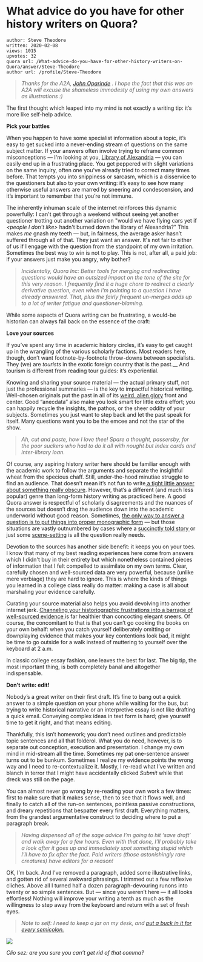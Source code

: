 # What advice do you have for other history writers on Quora?

	author: Steve Theodore
	written: 2020-02-08
	views: 1015
	upvotes: 32
	quora url: /What-advice-do-you-have-for-other-history-writers-on-Quora/answer/Steve-Theodore
	author url: /profile/Steve-Theodore


> _Thanks for the A2A,_ _[John Oparinde](https://www.quora.com/profile/John-Oparinde)_ _. I hope the fact that this was an A2A will excuse the shameless immodesty of using my own answers as illustrations :)_ 

The first thought which leaped into my mind is not exactly a writing tip: it’s more like self-help advice.

__Pick your battles__ 

When you happen to have some specialist information about a topic, it’s easy to get sucked into a never-ending stream of questions on the same subject matter. If your answers often involve trying to reframe common misconceptions — I'm looking at you, [Library of Alexandria](https://www.quora.com/topic/Library-of-Alexandria) — you can easily end up in a frustrating place. You get peppered with slight variations on the same inquiry, often one you've already tried to correct many times before. That tempts you into snippiness or sarcasm, which is a disservice to the questioners but also to your own writing: it’s easy to see how many otherwise useful answers are marred by sneering and condescension, and it’s important to remember that you’re not immune.

The inherently inhuman scale of the internet reinforces this dynamic powerfully: I can't get through a weekend without seeing yet another questioner trotting out another variation on "would we have flying cars yet if _<people I don't like>_  hadn't burned down the library of Alexandria?" This makes _me_ gnash my teeth — but, in fairness, the average asker hasn’t suffered through all of that. They just want an answer. It's not fair to either of us if I engage with the question from the standpoint of my own irritation. Sometimes the best way to win is not to play. This is not, after all, a paid job: if your answers just make you angry, why bother?

> _Incidentally, Quora Inc: Better tools for merging and redirecting questions would have an outsized impact on the tone of the site for this very reason. I frequently find it a huge chore to redirect a clearly derivative question, even when I’m pointing to a question I have already answered. That, plus the fairly frequent un-merges adds up to a lot of writer fatigue and questioner-blaming._ 



While some aspects of Quora writing can be frustrating, a would-be historian can always fall back on the essence of the craft:

__Love your sources__ 

If you’ve spent any time in academic history circles, it’s easy to get caught up in the wrangling of the various scholarly factions. Most readers here, though, don’t want footnote-by-footnote throw-downs between specialists. They (we) are _tourists_ in the exotic foreign country that is the past.__ And tourism is different from reading tour guides: it’s experiential.

Knowing and sharing your source material — the actual primary stuff, not just the professional summaries — is the key to impactful historical writing. Well-chosen originals put the past in all of its [weird, alien glory](https://www.quora.com/What-would-ancient-Greeks-from-the-different-cities-have-given-to-their-lovers-as-interest-gifts-or-love-tokens/answer/Steve-Theodore?ch=10&share=ccf41c0a&srid=zLvM) front and center. Good “anecdata” also make you look smart for little extra effort; you can happily recycle the insights, the pathos, or the sheer oddity of your subjects. Sometimes you just want to step back and let the past speak for itself. Many questions want you to be the emcee and not the star of the show.

> _Ah, cut and paste, how I love thee! Spare a thought, passersby, for the poor suckers who had to do it all with nought but index cards and inter-library loan._ 

Of course, any aspiring history writer here should be familiar enough with the academic work to follow the arguments and separate the insightful wheat from the specious chaff. Still, under-the-hood minutiae struggle to find an audience. That doesn’t mean it’s not fun to write[ a tight little answer about something really obscure](https://www.quora.com/When-was-the-death-of-Sidonius-Apollinaris/answer/Steve-Theodore?ch=10&share=79133cb8&srid=zLvM). However, that’s a different (and much less popular) genre than long-form history writing as practiced here. A good Quora answer is respectful of scholarly disagreements and the nuances of the sources but doesn’t drag the audience down into the academic underworld without good reason. Sometimes, [the only way to answer a question is to put things into proper monographic form](https://www.quora.com/A-Quoran-archaeologist-historian-argues-there-is-no-textual-evidence-for-a-Christian-theological-tradition-in-the-West-prior-to-the-life-of-Alcuin-735-804-CE-and-that-earlier-Christian-history-is-a-fiction-Is-there/answer/Steve-Theodore?ch=10&share=f82d439c&srid=zLvM) — but those situations are vastly outnumbered by cases where a [succinctly told story ](https://www.quora.com/On-his-death-bed-heirless-Alexander-the-Great-was-asked-Who-shall-have-the-empire-And-he-replied-To-the-Strongest-Which-of-his-generals-should-have-ruled/answer/Steve-Theodore?ch=10&share=cff12101&srid=zLvM)or just some [scene-setting](https://www.quora.com/How-did-the-Persians-fall-into-the-Hellenic-trap-at-Salamis/answer/Steve-Theodore?ch=10&share=b9803db3&srid=zLvM) is all the question really needs.

Devotion to the sources has another side benefit: it keeps you on your toes. I know that many of my best reading experiences here come from answers which I didn't buy in their entirety but which nonetheless contained pieces of information that I felt compelled to assimilate on my own terms. Clear, carefully chosen and well-sourced data are very powerful, because (unlike mere verbiage) they are hard to ignore. This is where the kinds of things you learned in a college class really do matter: making a case is all about marshaling your evidence carefully.

Curating your source material also helps you avoid devolving into another internet jerk. [Channeling your historiographic frustrations into a barrage of well-sourced evidence ](https://www.quora.com/What-is-your-opinion-about-the-theory-of-Marshall-Zhukov-that-Alexander-had-been-defeated-in-India/answer/Steve-Theodore?ch=10&share=8862e226&srid=zLvM)is far healthier than concocting elegant sneers. Of course, the concomitant to that is that you can’t go cooking the books on your own behalf: when you catch yourself deliberately omitting or downplaying evidence that makes your key contentions look bad, it might be time to go outside for a walk instead of muttering to yourself over the keyboard at 2 a.m.



In classic college essay fashion, one leaves the best for last. The big tip, the most important thing, is both completely banal and altogether indispensable.

__Don’t write: edit!__ 

Nobody’s a great writer on their first draft. It’s fine to bang out a quick answer to a simple question on your phone while waiting for the bus, but trying to write historical narrative or an interpretive essay is not like drafting a quick email. Conveying complex ideas in text form is hard; give yourself time to get it right, and that means editing.

Thankfully, this isn’t homework; you don’t need outlines and predictable topic sentences and all that folderol. What you do need, however, is to separate out conception, execution and presentation. I change my own mind in mid-stream all the time. Sometimes my pat one-sentence answer turns out to be bunkum. Sometimes I realize my evidence points the wrong way and I need to re-contextualize it. Mostly, I re-read what I’ve written and blanch in terror that I might have accidentally clicked _Submit_  while that dreck was still on the page.

You can almost never go wrong by re-reading your own work a few times: first to make sure that it makes sense, then to see that it flows well, and finally to catch all of the run-on sentences, pointless passive constructions, and dreary repetitions that bespatter every first draft. Everything matters, from the grandest argumentative construct to deciding where to put a paragraph break.

> _Having dispensed all of the sage advice I’m going to hit ‘save draft’ and walk away for a few hours. Even with that done, I’ll probably take a look after it goes up and immediately spot something stupid which I’ll have to fix after the fact. Paid writers (those astonishingly rare creatures) have editors for a reason!_ 

OK, I’m back. And I’ve removed a paragraph, added some illustrative links, and gotten rid of several awkward phrasings. I trimmed out a few reflexive cliches. Above all I turned half a dozen paragraph-devouring runons into twenty or so simple sentences. But — since you weren’t here — it all looks effortless! Nothing will improve your writing a tenth as much as the willingness to step away from the keyboard and return with a set of fresh eyes.

> _Note to self: I need to keep a jar on my desk, and_ _[put a buck in it for every semicolon.](https://www.quora.com/What-are-some-good-tips-to-write-like-Samuel-Johnson-the-Dr-Johnson-of-the-18th-century/answer/Steve-Theodore?ch=10&share=14c246ed&srid=zLvM)_ 

![](https://qph.fs.quoracdn.net/main-qimg-44a4c8be51d10bc1461a2144e3859ba0)

_Clio sez: are you sure you can’t get rid of that comma?_ 

